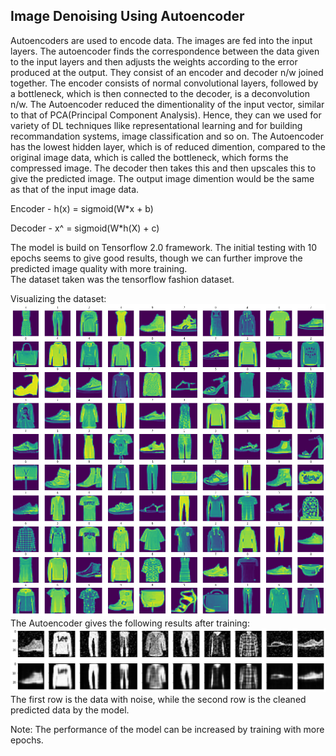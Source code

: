 ## Image Denoising Using Autoencoder 

Autoencoders are used to encode data. The images are fed into the input layers. 
The autoencoder finds the correspondence between the data given to the input layers
and then adjusts the weights according to the error produced at the output. They consist of 
an encoder and decoder n/w joined together. The encoder consists of normal convolutional layers,
followed by a bottleneck, which is then connected to the decoder, is a deconvolution n/w. The Autoencoder 
reduced the dimentionality of the input vector, similar to that of PCA(Principal Component Analysis). Hence, 
they can we used for variety of DL techniques llike representational learning and for building recommandation systems,
image classification and so on. The Autoencoder has the lowest hidden layer, which is of reduced dimention, compared
to the original image data, which is called the bottleneck, which forms the compressed image. The decoder then takes 
this and then upscales this to give the predicted image. The output image dimention would be the same as that 
of the input image data.

Encoder - h(x) = sigmoid(W*x + b)
 
Decoder - x^ = sigmoid(W*h(X) + c)

The model is build on Tensorflow 2.0 framework. The initial testing with 10 epochs seems to give good results, 
though we can further improve the predicted image quality with more training.   
The dataset taken was the tensorflow fashion dataset. 

Visualizing the dataset: ![](samples/visualizing_subplot.png)
The Autoencoder gives the following results after training: ![](samples/output_predictions.png)
The first row is the data with noise, while the second row is the cleaned predicted data by the model.

Note: The performance of the model can be increased by training with more epochs.
